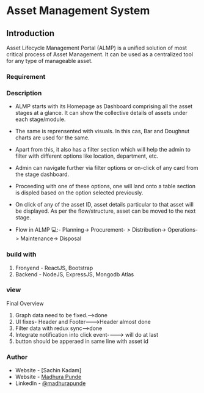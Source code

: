 # Asset Management System

## Introduction

Asset Lifecycle Management Portal (ALMP) is a unified solution of most critical process of Asset Management. It can be used as a centralized tool for any type of manageable
asset.

### Requirement

### Description

- ALMP starts with its Homepage as Dashboard comprising all the asset stages at a
  glance. It can show the collective details of assets under each stage/module.
- The same is reprensented with visuals. In this cas, Bar and Doughnut charts are used for the same.
- Apart from this, it also has a filter section which will help the admin to filter with different options like location, department, etc.

- Admin can navigate further via filter options or on-click of any card from the stage dashboard.
- Proceeding with one of these options, one will land onto a table section is displed based on the option selected previously.
- On click of any of the asset ID, asset details particular to that asset will be displayed.
  As per the flow/structure, asset can be moved to the next stage.
- Flow in ALMP 💻:-
  Planning-> Procurement- > Distribution-> Operations-> Maintenance-> Disposal

### build with

1. Fronyend - ReactJS, Bootstrap
2. Backend - NodeJS, ExpressJS, Mongodb Atlas

### view

Final Overview

1. Graph data need to be fixed.-->done
2. UI fixes- Header and Footer--->Header almost done
3. Filter data with redux sync-->done
4. Integrate notification into click event----> will do at last
5. button should be apperaed in same line with asset id

### Author

- Website - [Sachin Kadam]
- Website - [Madhura Punde](https://github.com/madhura-punde)
- LinkedIn - [@madhurapunde](https://in.linkedin.com/in/madhura-punde-22a6781aa)
